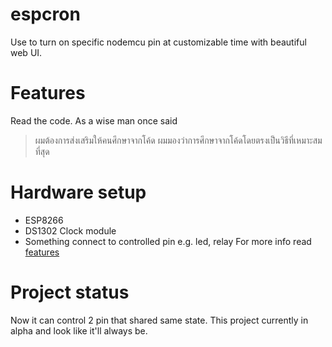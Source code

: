 # espcron
Use to turn on specific nodemcu pin at customizable time with beautiful web UI.

# Features
Read the code. As a wise man once said 
> ผมต้องการส่งเสริมให้คนศึกษาจากโค้ด ผมมองว่าการศึกษาจากโค้ดโดยตรงเป็นวิธีที่เหมาะสมที่สุด

# Hardware setup
- ESP8266
- DS1302 Clock module
- Something connect to controlled pin e.g. led, relay 
For more info read [features](#features)

# Project status
Now it can control 2 pin that shared same state. 
This project currently in alpha and look like it'll always be. 
